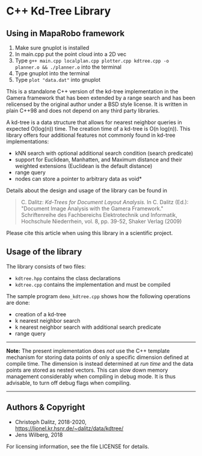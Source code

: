 C++ Kd-Tree Library
===================

Using in MapaRobo framework
--------------------

1. Make sure gnuplot is installed
2. In main.cpp put the point cloud into a 2D vec
3. Type ```g++ main.cpp localplan.cpp plotter.cpp kdtree.cpp -o planner.o && ./planner.o``` into the terminal
4. Type gnuplot into the terminal
5. Type ```plot "data.dat"``` into gnuplot

This is a standalone C++ version of the kd-tree implementation in the
Gamera framework that has been extended by a range search and has
been relicensed by the original author under a BSD style license.
It is written in plain C++98 and does not depend on any third party
libraries.

A kd-tree is a data structure that allows for nearest neighbor queries
in expected O(log(n)) time. The creation time of a kd-tree is O(n log(n)).
This library offers four additional features not commonly found in kd-tree
implementations:

 - kNN search with optional additional search condition (search predicate)
 - support for Euclidean, Manhatten, and Maximum distance and
   their weighted extensions (Euclidean is the default distance)
 - range query
 - nodes can store a pointer to arbitrary data as void*

Details about the design and usage of the library can be found in

> C. Dalitz: *Kd-Trees for Document Layout Analysis.*
> In C. Dalitz (Ed.): "Document Image Analysis with the Gamera Framework."
> Schriftenreihe des Fachbereichs Elektrotechnik und Informatik,
> Hochschule Niederrhein, vol. 8, pp. 39-52, Shaker Verlag (2009)

Please cite this article when using this library in a scientific project.


Usage of the library
--------------------

The library consists of two files:

 - `kdtree.hpp` contains the class declarations
 - `kdtree.cpp` contains the implementation and must be compiled

The sample program `demo_kdtree.cpp` shows how the following operations
are done:

 - creation of a kd-tree
 - k nearest neighbor search
 - k nearest neighbor search with additional search predicate
 - range query

***
**Note:**
The present implementation does *not* use the C++ template mechanism
for storing data points of only a specific dimension defined at compile time.
The dimension is instead determined at *run time* and the data points are
stored as nested vectors. This can slow down memory management considerably
when compiling in debug mode. It is thus advisable, to turn off debug flags
when compiling.

***


Authors & Copyright
-------------------

 - Christoph Dalitz, 2018-2020, <https://lionel.kr.hsnr.de/~dalitz/data/kdtree/>
 - Jens Wilberg, 2018

For licensing information, see the file LICENSE for details.
